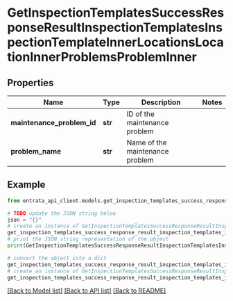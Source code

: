 # GetInspectionTemplatesSuccessResponseResultInspectionTemplatesInspectionTemplateInnerLocationsLocationInnerProblemsProblemInner


## Properties

Name | Type | Description | Notes
------------ | ------------- | ------------- | -------------
**maintenance_problem_id** | **str** | ID of the maintenance problem | 
**problem_name** | **str** | Name of the maintenance problem | 

## Example

```python
from entrata_api_client.models.get_inspection_templates_success_response_result_inspection_templates_inspection_template_inner_locations_location_inner_problems_problem_inner import GetInspectionTemplatesSuccessResponseResultInspectionTemplatesInspectionTemplateInnerLocationsLocationInnerProblemsProblemInner

# TODO update the JSON string below
json = "{}"
# create an instance of GetInspectionTemplatesSuccessResponseResultInspectionTemplatesInspectionTemplateInnerLocationsLocationInnerProblemsProblemInner from a JSON string
get_inspection_templates_success_response_result_inspection_templates_inspection_template_inner_locations_location_inner_problems_problem_inner_instance = GetInspectionTemplatesSuccessResponseResultInspectionTemplatesInspectionTemplateInnerLocationsLocationInnerProblemsProblemInner.from_json(json)
# print the JSON string representation of the object
print(GetInspectionTemplatesSuccessResponseResultInspectionTemplatesInspectionTemplateInnerLocationsLocationInnerProblemsProblemInner.to_json())

# convert the object into a dict
get_inspection_templates_success_response_result_inspection_templates_inspection_template_inner_locations_location_inner_problems_problem_inner_dict = get_inspection_templates_success_response_result_inspection_templates_inspection_template_inner_locations_location_inner_problems_problem_inner_instance.to_dict()
# create an instance of GetInspectionTemplatesSuccessResponseResultInspectionTemplatesInspectionTemplateInnerLocationsLocationInnerProblemsProblemInner from a dict
get_inspection_templates_success_response_result_inspection_templates_inspection_template_inner_locations_location_inner_problems_problem_inner_from_dict = GetInspectionTemplatesSuccessResponseResultInspectionTemplatesInspectionTemplateInnerLocationsLocationInnerProblemsProblemInner.from_dict(get_inspection_templates_success_response_result_inspection_templates_inspection_template_inner_locations_location_inner_problems_problem_inner_dict)
```
[[Back to Model list]](../README.md#documentation-for-models) [[Back to API list]](../README.md#documentation-for-api-endpoints) [[Back to README]](../README.md)


